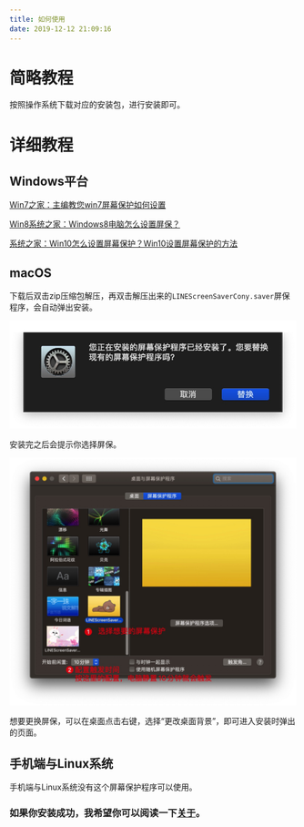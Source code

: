 ```yaml
---
title: 如何使用
date: 2019-12-12 21:09:16
---
```


# 简略教程

按照操作系统下载对应的安装包，进行安装即可。

# 详细教程

## Windows平台

[Win7之家：主编教您win7屏幕保护如何设置](http://www.windows7en.com/jiaocheng/46945.html)

[Win8系统之家：Windows8电脑怎么设置屏保？](http://www.win8.net/jiaocheng/20170106/6847.html)

[系统之家：Win10怎么设置屏幕保护？Win10设置屏幕保护的方法](http://www.xitongzhijia.net/xtjc/20190104/146568.html)

## macOS

下载后双击zip压缩包解压，再双击解压出来的`LINEScreenSaverCony.saver`屏保程序，会自动弹出安装。

![](1.jpg)

安装完之后会提示你选择屏保。

![](2.jpg)

想要更换屏保，可以在桌面点击右键，选择“更改桌面背景”，即可进入安装时弹出的页面。

## 手机端与Linux系统

手机端与Linux系统没有这个屏幕保护程序可以使用。

### 如果你安装成功，我希望你可以阅读一下[关于](/about)。